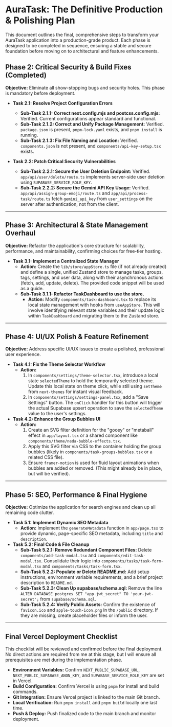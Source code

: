 # AuraTask: The Definitive Production & Polishing Plan

This document outlines the final, comprehensive steps to transform your AuraTask application into a production-grade product. Each phase is designed to be completed in sequence, ensuring a stable and secure foundation before moving on to architectural and feature enhancements.

## Phase 2: Critical Security & Build Fixes (Completed)

**Objective:** Eliminate all show-stopping bugs and security holes. This phase is mandatory before deployment.

*   **Task 2.1: Resolve Project Configuration Errors**
    *   **Sub-Task 2.1.1: Correct next.config.mjs and postcss.config.mjs:** Verified. Current configurations appear standard and functional.
    *   **Sub-Task 2.1.2: Correct and Unify Package Management:** Verified. `package.json` is present, `pnpm-lock.yaml` exists, and `pnpm install` is running.
    *   **Sub-Task 2.1.3: Fix File Naming and Location:** Verified. `components.json` is not present, and `components/api-key-setup.tsx` exists.

*   **Task 2.2: Patch Critical Security Vulnerabilities**
    *   **Sub-Task 2.2.1: Secure the User Deletion Endpoint:** Verified. `app/api/user/delete/route.ts` implements server-side user deletion using `SUPABASE_SERVICE_ROLE_KEY`.
    *   **Sub-Task 2.2.2: Secure the Gemini API Key Usage:** Verified. `app/api/assign-group-emoji/route.ts` and `app/api/process-task/route.ts` fetch `gemini_api_key` from `user_settings` on the server after authentication, not from the client.

---

## Phase 3: Architectural & State Management Overhaul

**Objective:** Refactor the application's core structure for scalability, performance, and maintainability, confirming choices for free-tier hosting.

*   **Task 3.1: Implement a Centralized State Manager**
    *   **Action:** Create the `lib/store/appStore.ts` file (if not already created) and define a single, unified Zustand store to manage tasks, groups, tags, settings, and user data, along with their asynchronous actions (fetch, add, update, delete). The provided code snippet will be used as a guide.
    *   **Sub-Task 3.1.1: Refactor TaskDashboard to use the store.**
        *   **Action:** Modify `components/task-dashboard.tsx` to replace its local state management with hooks from `useAppStore`. This will involve identifying relevant state variables and their update logic within `TaskDashboard` and migrating them to the Zustand store.

---

## Phase 4: UI/UX Polish & Feature Refinement

**Objective:** Address specific UI/UX issues to create a polished, professional user experience.

*   **Task 4.1: Fix the Theme Selector Workflow**
    *   **Action:**
        1.  In `components/settings/theme-selector.tsx`, introduce a local state `selectedTheme` to hold the temporarily selected theme. Update this local state on theme click, while still using `setTheme` from `next-themes` for instant visual feedback.
        2.  In `components/settings/settings-panel.tsx`, add a "Save Settings" button. The `onClick` handler for this button will trigger the actual Supabase upsert operation to save the `selectedTheme` value to the user's settings.
*   **Task 4.2: Enhance the Group Bubbles UI**
    *   **Action:**
        1.  Create an SVG filter definition for the "gooey" or "metaball" effect in `app/layout.tsx` or a shared component like `components/theme/neda-bubble-effects.tsx`.
        2.  Apply this SVG filter via CSS to the container holding the group bubbles (likely in `components/task-groups-bubbles.tsx` or a related CSS file).
        3.  Ensure `framer-motion` is used for fluid layout animations when bubbles are added or removed. (This might already be in place, but will be verified).

---

## Phase 5: SEO, Performance & Final Hygiene

**Objective:** Optimize the application for search engines and clean up all remaining code clutter.

*   **Task 5.1: Implement Dynamic SEO Metadata**
    *   **Action:** Implement the `generateMetadata` function in `app/page.tsx` to provide dynamic, page-specific SEO metadata, including `title` and `description`.
*   **Task 5.2: Final Code & File Cleanup**
    *   **Sub-Task 5.2.1: Remove Redundant Component Files:** Delete `components/add-task-modal.tsx` and `components/edit-task-modal.tsx`. Consolidate their logic into `components/tasks/task-form-modal.tsx` and `components/tasks/task-form.tsx`.
    *   **Sub-Task 5.2.2: Populate or Delete README.md:** Add setup instructions, environment variable requirements, and a brief project description to `README.md`.
    *   **Sub-Task 5.2.3: Clean Up supabase/schema.sql:** Remove the line `ALTER DATABASE postgres SET "app.jwt_secret" TO 'your-jwt-secret';` from `supabase/schema.sql`.
    *   **Sub-Task 5.2.4: Verify Public Assets:** Confirm the existence of `favicon.ico` and `apple-touch-icon.png` in the `/public` directory. If they are missing, create placeholder files or inform the user.

---

## Final Vercel Deployment Checklist

This checklist will be reviewed and confirmed before the final deployment. No direct actions are required from me at this stage, but I will ensure all prerequisites are met during the implementation phase.

*   **Environment Variables:** Confirm `NEXT_PUBLIC_SUPABASE_URL`, `NEXT_PUBLIC_SUPABASE_ANON_KEY`, and `SUPABASE_SERVICE_ROLE_KEY` are set in Vercel.
*   **Build Configuration:** Confirm Vercel is using `pnpm` for install and build commands.
*   **Git Integration:** Ensure Vercel project is linked to the main Git branch.
*   **Local Verification:** Run `pnpm install` and `pnpm build` locally one last time.
*   **Push & Deploy:** Push finalized code to the main branch and monitor deployment.